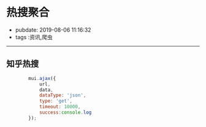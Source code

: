 # 热搜聚合

- pubdate: 2019-08-06 11:16:32
- tags :资讯,爬虫

------

<script src="/static/mui.min.js"></script>

## 知乎热搜

`````javascript
        mui.ajax({
            url,
            data,
            dataType: 'json',
            type: 'get',
            timeout: 10000,
            success:console.log
        });
`````